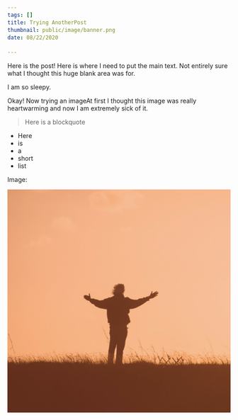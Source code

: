 ```yaml
---
tags: []
title: Trying AnotherPost
thumbnail: public/image/banner.png
date: 08/22/2020

---
```

Here is the post! Here is where I need to put the main text. Not entirely sure what I thought this huge blank area was for.

I am so sleepy.

Okay! Now trying an imageAt first I thought this image was really heartwarming and now I am extremely sick of it.

> Here is a blockquote

* Here
* is
* a
* short
* list

Image:

![banner](public/image/banner.png "banner")